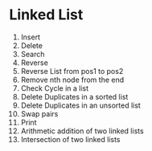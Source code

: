 # Linked List

<ol>
<li>Insert</li>
<li>Delete</li>
<li>Search</li>
<li>Reverse</li>
<li>Reverse List from pos1 to pos2</li>
<li>Remove nth node from the end</li>
<li>Check Cycle in a list</li>
<li>Delete Duplicates in a sorted list</li>
<li>Delete Duplicates in an unsorted list</li>
<li>Swap pairs</li>
<li>Print</li>
<li>Arithmetic addition of two linked lists</li>
<li>Intersection of two linked lists</li>
</ol>
